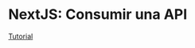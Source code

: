 # NextJS: Consumir una API

[Tutorial](https://www.youtube.com/playlist?list=PLImOJ2OqvvkBYJR4pXb3FVBIY4w6ygOPo)

